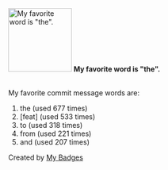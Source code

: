 <img src="https://my-badges.github.io/my-badges/favorite-word.png" alt="My favorite word is &quot;the&quot;." title="My favorite word is &quot;the&quot;." width="128">
<strong>My favorite word is &quot;the&quot;.</strong>
<br><br>

My favorite commit message words are:

1. the (used 677 times)
2. [feat] (used 533 times)
3. to (used 318 times)
4. from (used 221 times)
5. and (used 207 times)


Created by <a href="https://github.com/my-badges/my-badges">My Badges</a>